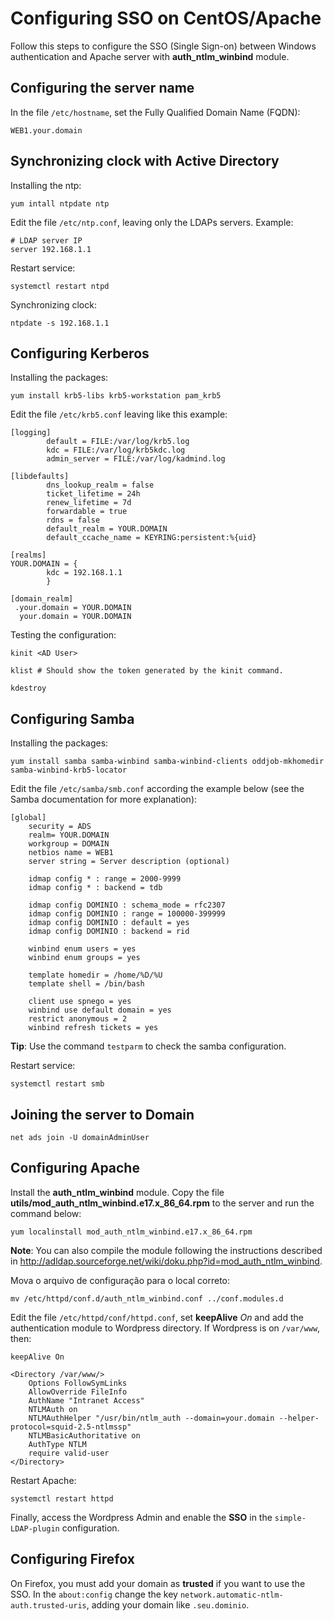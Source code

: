 # Configuring SSO on CentOS/Apache #

Follow this steps to configure the SSO (Single Sign-on) between Windows authentication and Apache server with **auth_ntlm_winbind** module.

## Configuring the server name ##

In the file `/etc/hostname`, set the Fully Qualified Domain Name (FQDN):

```
WEB1.your.domain
```

## Synchronizing clock with Active Directory ##

Installing the ntp:

```
yum intall ntpdate ntp
```

Edit the file `/etc/ntp.conf`, leaving only the LDAPs servers. Example:

```
# LDAP server IP
server 192.168.1.1
```

Restart service:

```
systemctl restart ntpd
```

Synchronizing clock:

```
ntpdate -s 192.168.1.1
```

## Configuring Kerberos ##

Installing the packages:

```
yum install krb5-libs krb5-workstation pam_krb5
```

Edit the file `/etc/krb5.conf` leaving like this example:

```
[logging]
        default = FILE:/var/log/krb5.log
        kdc = FILE:/var/log/krb5kdc.log
        admin_server = FILE:/var/log/kadmind.log

[libdefaults]
        dns_lookup_realm = false
        ticket_lifetime = 24h
        renew_lifetime = 7d
        forwardable = true
        rdns = false
        default_realm = YOUR.DOMAIN
        default_ccache_name = KEYRING:persistent:%{uid}

[realms]
YOUR.DOMAIN = {
        kdc = 192.168.1.1
        }

[domain_realm]
 .your.domain = YOUR.DOMAIN
  your.domain = YOUR.DOMAIN
```

Testing the configuration:

```
kinit <AD User>
```

```
klist # Should show the token generated by the kinit command.
```

```
kdestroy
```

## Configuring Samba ##

Installing the packages:

```
yum install samba samba-winbind samba-winbind-clients oddjob-mkhomedir samba-winbind-krb5-locator
```

Edit the file `/etc/samba/smb.conf` according the example below (see the Samba documentation for more explanation):

```
[global]
	security = ADS
	realm= YOUR.DOMAIN 
	workgroup = DOMAIN 
	netbios name = WEB1
	server string = Server description (optional)

	idmap config * : range = 2000-9999
	idmap config * : backend = tdb

	idmap config DOMINIO : schema_mode = rfc2307
	idmap config DOMINIO : range = 100000-399999
	idmap config DOMINIO : default = yes
	idmap config DOMINIO : backend = rid

	winbind enum users = yes
	winbind enum groups = yes
	
	template homedir = /home/%D/%U
	template shell = /bin/bash 
	
	client use spnego = yes
	winbind use default domain = yes
	restrict anonymous = 2
	winbind refresh tickets = yes 
```

**Tip**: Use the command `testparm` to check the samba configuration.

Restart service:

```
systemctl restart smb
```

## Joining the server to Domain ##

```
net ads join -U domainAdminUser
```

## Configuring Apache ##

Install the **auth_ntlm_winbind** module. Copy the file **utils/mod_auth_ntlm_winbind.e17.x_86_64.rpm** to the server and run the command below:

```
yum localinstall mod_auth_ntlm_winbind.e17.x_86_64.rpm
```

**Note**: You can also compile the module following the instructions described in http://adldap.sourceforge.net/wiki/doku.php?id=mod_auth_ntlm_winbind.


Mova o arquivo de configuração para o local correto:

```
mv /etc/httpd/conf.d/auth_ntlm_winbind.conf ../conf.modules.d
```

Edit the file `/etc/httpd/conf/httpd.conf`, set **keepAlive** *On* and add the authentication module to Wordpress directory.
If Wordpress is on `/var/www`, then:

```ApacheConf
keepAlive On

<Directory /var/www/>
    Options FollowSymLinks
    AllowOverride FileInfo
    AuthName "Intranet Access"
    NTLMAuth on
    NTLMAuthHelper "/usr/bin/ntlm_auth --domain=your.domain --helper-protocol=squid-2.5-ntlmssp"
    NTLMBasicAuthoritative on
    AuthType NTLM
    require valid-user
</Directory>
```

Restart Apache:

```
systemctl restart httpd
```

Finally, access the Wordpress Admin and enable the **SSO** in the `simple-LDAP-plugin` configuration.

## Configuring Firefox ##

On Firefox, you must add your domain as **trusted** if you want to use the SSO. In the
`about:config` change the key `network.automatic-ntlm-auth.trusted-uris`, adding your domain 
like `.seu.dominio`.


